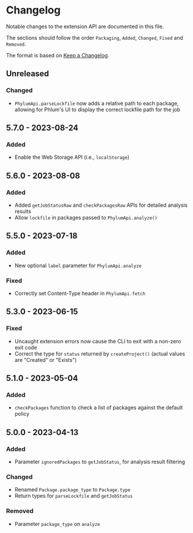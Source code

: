 # Changelog

Notable changes to the extension API are documented in this file.

The sections should follow the order `Packaging`, `Added`, `Changed`, `Fixed` and `Removed`.

The format is based on [Keep a Changelog](https://keepachangelog.com/en/1.0.0/).

## Unreleased

### Changed

- `PhylumApi.parseLockfile` now adds a relative path to each package,
    allowing for Phlum's UI to display the correct lockfile path for the job

## 5.7.0 - 2023-08-24

### Added

- Enable the Web Storage API (i.e., `localStorage`)

## 5.6.0 - 2023-08-08

### Added

- Added `getJobStatusRaw` and `checkPackagesRaw` APIs for detailed analysis results
- Allow `lockfile` in packages passed to `PhylumApi.analyze()`

## 5.5.0 - 2023-07-18

### Added

- New optional `label` parameter for `PhylumApi.analyze`

### Fixed

- Correctly set Content-Type header in `PhylumApi.fetch`

## 5.3.0 - 2023-06-15

### Fixed

- Uncaught extension errors now cause the CLI to exit with a non-zero exit code
- Correct the type for `status` returned by `createProject()` (actual values are "Created" or "Exists")

## 5.1.0 - 2023-05-04

### Added

- `checkPackages` function to check a list of packages against the default policy

## 5.0.0 - 2023-04-13

### Added

- Parameter `ignoredPackages` to `getJobStatus`, for analysis result filtering

### Changed

- Renamed `Package.package_type` to `Package.type`
- Return types for `parseLockfile` and `getJobStatus`

### Removed

- Parameter `package_type` on `analyze`
